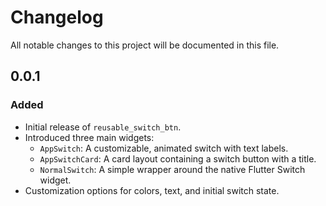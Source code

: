 
# Changelog

All notable changes to this project will be documented in this file.

## 0.0.1
### Added
- Initial release of `reusable_switch_btn`.
- Introduced three main widgets:
    - `AppSwitch`: A customizable, animated switch with text labels.
    - `AppSwitchCard`: A card layout containing a switch button with a title.
    - `NormalSwitch`: A simple wrapper around the native Flutter Switch widget.
- Customization options for colors, text, and initial switch state.
